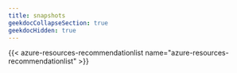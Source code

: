 ```yaml
---
title: snapshots
geekdocCollapseSection: true
geekdocHidden: true
---
```


{{< azure-resources-recommendationlist name="azure-resources-recommendationlist" >}}
